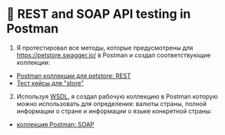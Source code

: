 #  🔗 REST and SOAP API testing in Postman 

1) Я протестировал все методы, которые предусмотрены для https://petstore.swagger.io/ в Postman и создал соответствующие коллекции:
 <ul>
<li>  <a href="https://www.postman.com/lunar-eclipse-787424/workspace/my-workspace/collection/20932687-d0991561-6171-475e-9adb-b283d0ae860a"> Postman коллекции для petstore: REST</a>  </li>
<li>  <a href="https://docs.google.com/spreadsheets/d/1WWYDr-OMx176vxLXiFWe_HhFDVIfVEGlXTx4Km4Oyk8/edit?usp=sharing"> Тест кейсы для "store" </a>   </li>
</ul>

2) Используя <a href="http://webservices.oorsprong.org/websamples.countryinfo/CountryInfoService.wso?WSDL">WSDL</a>, я создал рабочую коллекцию в Postman которую можно использовать для определения: валюты страны, полной информации о стране и информации о языке конкретной страны: 
 <ul>
<li> <a href="https://www.postman.com/payload-meteorologist-81384149/workspace/my-workspace/request/31122225-d082226c-7a68-4ae9-b432-44237270bde3"> коллекция Postman: SOAP</a>   </li>
</ul>